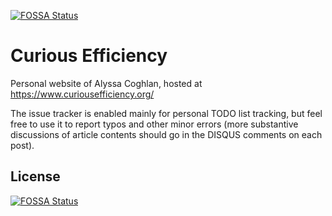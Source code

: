 [![FOSSA Status](https://app.fossa.com/api/projects/git%2Bgithub.com%2Fncoghlan%2Fcuriousefficiency.svg?type=shield)](https://app.fossa.com/projects/git%2Bgithub.com%2Fncoghlan%2Fcuriousefficiency?ref=badge_shield)

# Curious Efficiency #

Personal website of Alyssa Coghlan, hosted at https://www.curiousefficiency.org/

The issue tracker is enabled mainly for personal TODO list tracking, but feel free to use it to report typos and other minor errors (more substantive discussions of article contents should go in the DISQUS comments on each post).


## License
[![FOSSA Status](https://app.fossa.com/api/projects/git%2Bgithub.com%2Fncoghlan%2Fcuriousefficiency.svg?type=large)](https://app.fossa.com/projects/git%2Bgithub.com%2Fncoghlan%2Fcuriousefficiency?ref=badge_large)